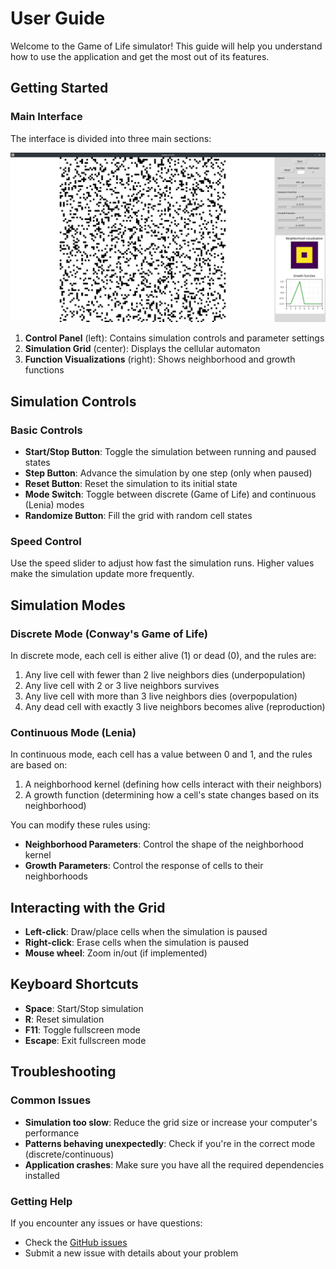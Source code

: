 # User Guide

Welcome to the Game of Life simulator! This guide will help you understand how to use the application and get the most out of its features.

## Getting Started

### Main Interface

The interface is divided into three main sections:

![Application Interface](img/screenshot.png)

1. **Control Panel** (left): Contains simulation controls and parameter settings
2. **Simulation Grid** (center): Displays the cellular automaton
3. **Function Visualizations** (right): Shows neighborhood and growth functions

## Simulation Controls

### Basic Controls

- **Start/Stop Button**: Toggle the simulation between running and paused states
- **Step Button**: Advance the simulation by one step (only when paused)
- **Reset Button**: Reset the simulation to its initial state
- **Mode Switch**: Toggle between discrete (Game of Life) and continuous (Lenia) modes
- **Randomize Button**: Fill the grid with random cell states

### Speed Control

Use the speed slider to adjust how fast the simulation runs. Higher values make the simulation update more frequently.

## Simulation Modes

### Discrete Mode (Conway's Game of Life)

In discrete mode, each cell is either alive (1) or dead (0), and the rules are:

1. Any live cell with fewer than 2 live neighbors dies (underpopulation)
2. Any live cell with 2 or 3 live neighbors survives
3. Any live cell with more than 3 live neighbors dies (overpopulation)
4. Any dead cell with exactly 3 live neighbors becomes alive (reproduction)

### Continuous Mode (Lenia)

In continuous mode, each cell has a value between 0 and 1, and the rules are based on:

1. A neighborhood kernel (defining how cells interact with their neighbors)
2. A growth function (determining how a cell's state changes based on its neighborhood)

You can modify these rules using:
- **Neighborhood Parameters**: Control the shape of the neighborhood kernel
- **Growth Parameters**: Control the response of cells to their neighborhoods

## Interacting with the Grid

- **Left-click**: Draw/place cells when the simulation is paused
- **Right-click**: Erase cells when the simulation is paused
- **Mouse wheel**: Zoom in/out (if implemented)

## Keyboard Shortcuts

- **Space**: Start/Stop simulation
- **R**: Reset simulation
- **F11**: Toggle fullscreen mode
- **Escape**: Exit fullscreen mode

## Troubleshooting

### Common Issues

- **Simulation too slow**: Reduce the grid size or increase your computer's performance
- **Patterns behaving unexpectedly**: Check if you're in the correct mode (discrete/continuous)
- **Application crashes**: Make sure you have all the required dependencies installed

### Getting Help

If you encounter any issues or have questions:
- Check the [GitHub issues](https://github.com/BaptistePignier/CAS741-GameOfLife/issues)
- Submit a new issue with details about your problem